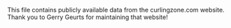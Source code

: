 This file contains publicly available data from the curlingzone.com website. Thank you to Gerry Geurts for maintaining that website!
